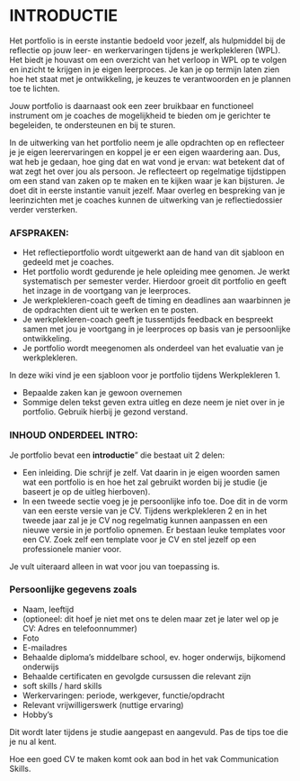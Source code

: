 # INTRODUCTIE

Het portfolio is in eerste instantie bedoeld voor jezelf, als hulpmiddel bij de reflectie op jouw leer- en
werkervaringen tijdens je werkplekleren (WPL). Het biedt je houvast om een overzicht van het
verloop in WPL op te volgen en inzicht te krijgen in je eigen leerproces. Je kan je op termijn laten zien
hoe het staat met je ontwikkeling, je keuzes te verantwoorden en je plannen toe te lichten.

Jouw portfolio is daarnaast ook een zeer bruikbaar en functioneel instrument om je coaches de
mogelijkheid te bieden om je gerichter te begeleiden, te ondersteunen en bij te sturen.

In de uitwerking van het portfolio neem je alle opdrachten op en reflecteer je je eigen leerervaringen
en koppel je er een eigen waardering aan. Dus, wat heb je gedaan, hoe ging dat en wat vond je
ervan: wat betekent dat of wat zegt het over jou als persoon. Je reflecteert op regelmatige
tijdstippen om een stand van zaken op te maken en te kijken waar je kan bijsturen. Je doet dit in
eerste instantie vanuit jezelf. Maar overleg en bespreking van je leerinzichten met je coaches kunnen
de uitwerking van je reflectiedossier verder versterken.

### **AFSPRAKEN:**
* Het reflectieportfolio wordt uitgewerkt aan de hand van dit sjabloon en gedeeld met je coaches.
* Het portfolio wordt gedurende je hele opleiding mee genomen. Je werkt systematisch per
semester verder. Hierdoor groeit dit portfolio en geeft het inzage in de voortgang van je
leerproces.
* Je werkplekleren-coach geeft de timing en deadlines aan waarbinnen je de opdrachten dient uit
te werken en te posten.
* Je werkplekleren-coach geeft je tussentijds feedback en bespreekt samen met jou je voortgang in
je leerproces op basis van je persoonlijke ontwikkeling.
* Je portfolio wordt meegenomen als onderdeel van het evaluatie van je werkplekleren.

In deze wiki vind je een sjabloon voor je portfolio tijdens Werkplekleren 1.
* Bepaalde zaken kan je gewoon overnemen
* Sommige delen tekst geven extra uitleg en deze neem je niet over in je portfolio. Gebruik hierbij je gezond verstand.
  
### **INHOUD ONDERDEEL INTRO:**
Je portfolio bevat een **introductie**” die bestaat uit 2 delen:
* Een inleiding. Die schrijf je zelf. Vat daarin in je eigen woorden samen wat een portfolio is en
hoe het zal gebruikt worden bij je studie (je baseert je op de uitleg hierboven).
* In een tweede sectie voeg je je persoonlijke info toe. Doe dit in de vorm van een eerste versie
van je CV. Tijdens werkplekleren 2 en in het tweede jaar zal je je CV nog regelmatig kunnen
aanpassen en een nieuwe versie in je portfolio opnemen.
Er bestaan leuke templates voor een CV. Zoek zelf een template voor je CV en stel jezelf op
een professionele manier voor.

Je vult uiteraard alleen in wat voor jou van toepassing is.

### **Persoonlijke gegevens zoals**
- Naam, leeftijd
- (optioneel: dit hoef je niet met ons te delen maar zet je later wel op je CV:
Adres en telefoonnummer)
- Foto 
- E-mailadres
- Behaalde diploma’s middelbare school, ev. hoger onderwijs, bijkomend onderwijs
- Behaalde certificaten en gevolgde cursussen die relevant zijn
- soft skills / hard skills
- Werkervaringen: periode, werkgever, functie/opdracht
- Relevant vrijwilligerswerk (nuttige ervaring)
- Hobby’s

Dit wordt later tijdens je studie aangepast en aangevuld. Pas de tips toe die je nu al kent.

Hoe een goed CV te maken komt ook aan bod in het vak Communication Skills.
